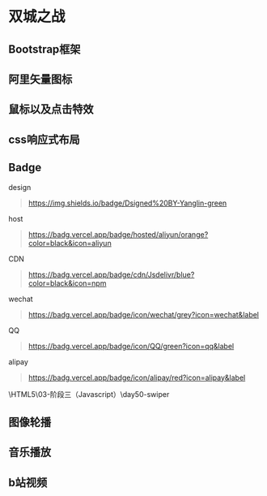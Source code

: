 # 双城之战

## Bootstrap框架

## 阿里矢量图标

## 鼠标以及点击特效

## css响应式布局

## Badge

design

> https://img.shields.io/badge/Dsigned%20BY-Yanglin-green

host

> https://badg.vercel.app/badge/hosted/aliyun/orange?color=black&icon=aliyun

CDN

> https://badg.vercel.app/badge/cdn/Jsdelivr/blue?color=black&icon=npm

wechat

> https://badg.vercel.app/badge/icon/wechat/grey?icon=wechat&label

QQ

> https://badg.vercel.app/badge/icon/QQ/green?icon=qq&label

alipay

> https://badg.vercel.app/badge/icon/alipay/red?icon=alipay&label



\HTML5\03-阶段三（Javascript）\day50-swiper

## 图像轮播

## 音乐播放

## b站视频

